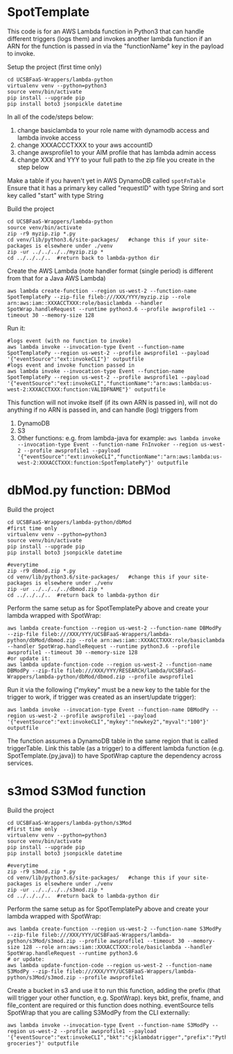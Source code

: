 # SpotTemplate
This code is for an AWS Lambda function in Python3 that can handle different triggers (logs them) and invokes another lambda function if an ARN for the function is passed in via the "functionName" key in the payload to invoke.

Setup the project (first time only)
```
cd UCSBFaaS-Wrappers/lambda-python
virtualenv venv --python=python3
source venv/bin/activate
pip install --upgrade pip
pip install boto3 jsonpickle datetime
```
In all of the code/steps below:
   1) change basiclambda to your role name with dynamodb access and lambda invoke access
   2) change XXXACCCTXXX to your aws accountID
   3) change awsprofile1 to your AIM profile that has lambda admin access
   4) change XXX and YYY to your full path to the zip file you create in the step below

Make a table if you haven't yet in AWS DynamoDB called `spotFnTable`  
Ensure that it has a primary key called "requestID" with type String and sort key called "start" with type String

Build the project 
```
cd UCSBFaaS-Wrappers/lambda-python
source venv/bin/activate
zip -r9 myzip.zip *.py
cd venv/lib/python3.6/site-packages/   #change this if your site-packages is elsewhere under ./venv
zip -ur ../../../../myzip.zip *
cd ../../../..  #return back to lambda-python dir
```

Create the AWS Lambda (note handler format (single period) is different from that for a Java AWS Lambda)
```
aws lambda create-function --region us-west-2 --function-name SpotTemplatePy --zip-file fileb:///XXX/YYY/myzip.zip --role arn:aws:iam::XXXACCTXXX:role/basiclambda --handler SpotWrap.handleRequest --runtime python3.6 --profile awsprofile1 --timeout 30 --memory-size 128
```

Run it:
```
#logs event (with no function to invoke)
aws lambda invoke --invocation-type Event --function-name SpotTemplatePy --region us-west-2 --profile awsprofile1 --payload '{"eventSource":"ext:invokeCLI"}' outputfile
#logs event and invoke function passed in
aws lambda invoke --invocation-type Event --function-name SpotTemplatePy --region us-west-2 --profile awsprofile1 --payload '{"eventSource":"ext:invokeCLI","functionName":"arn:aws:lambda:us-west-2:XXXACCTXXX:function:VALIDFNAME"}' outputfile
```

This function will not invoke itself (if its own ARN is passed in), will not do anything if no ARN is passed in, and can handle (log) triggers from 
   1) DynamoDB
   2) S3
   3) Other functions: e.g. from lambda-java for example: `aws lambda invoke --invocation-type Event --function-name FnInvoker --region us-west-2 --profile awsprofile1 --payload '{"eventSource":"ext:invokeCLI","functionName":"arn:aws:lambda:us-west-2:XXXACCTXXX:function:SpotTemplatePy"}' outputfile`
   
# dbMod.py function: DBMod
Build the project 
```
cd UCSBFaaS-Wrappers/lambda-python/dbMod
#first time only
virtualenv venv --python=python3
source venv/bin/activate
pip install --upgrade pip
pip install boto3 jsonpickle datetime

#everytime
zip -r9 dbmod.zip *.py
cd venv/lib/python3.6/site-packages/   #change this if your site-packages is elsewhere under ./venv
zip -ur ../../../../dbmod.zip *
cd ../../../..  #return back to lambda-python dir
```
Perform the same setup as for SpotTemplatePy above and create your lambda wrapped with SpotWrap:
```
aws lambda create-function --region us-west-2 --function-name DBModPy --zip-file fileb:///XXX/YYY/UCSBFaaS-Wrappers/lambda-python/dbMod/dbmod.zip --role arn:aws:iam::XXXACCTXXX:role/basiclambda --handler SpotWrap.handleRequest --runtime python3.6 --profile awsprofile1 --timeout 30 --memory-size 128  
#or update it:  
aws lambda update-function-code --region us-west-2 --function-name DBModPy --zip-file fileb:///XXX/YYY/RESEARCH/lambda/UCSBFaaS-Wrappers/lambda-python/dbMod/dbmod.zip --profile awsprofile1
```
Run it via the following ("mykey" must be a new key to the table for the trigger to work, if trigger was created as an insert/update trigger):
```
aws lambda invoke --invocation-type Event --function-name DBModPy --region us-west-2 --profile awsprofile1 --payload '{"eventSource":"ext:invokeCLI","mykey":"newkey2","myval":"100"}' outputfile
```
The function assumes a DynamoDB table in the same region that is called triggerTable.  Link this table (as a trigger) to a different lambda function (e.g. SpotTemplate.{py,java}) to have SpotWrap capture the dependency across services.

# s3mod S3Mod function
Build the project 
```
cd UCSBFaaS-Wrappers/lambda-python/s3Mod
#first time only
virtualenv venv --python=python3
source venv/bin/activate
pip install --upgrade pip
pip install boto3 jsonpickle datetime

#everytime
zip -r9 s3mod.zip *.py
cd venv/lib/python3.6/site-packages/   #change this if your site-packages is elsewhere under ./venv
zip -ur ../../../../s3mod.zip *
cd ../../../..  #return back to lambda-python dir
```
Perform the same setup as for SpotTemplatePy above and create your lambda wrapped with SpotWrap:
```
aws lambda create-function --region us-west-2 --function-name S3ModPy --zip-file fileb:///XXX/YYY/UCSBFaaS-Wrappers/lambda-python/s3Mod/s3mod.zip --profile awsprofile1 --timeout 30 --memory-size 128 --role arn:aws:iam::XXXACCTXXX:role/basiclambda --handler SpotWrap.handleRequest --runtime python3.6
# or update:
aws lambda update-function-code --region us-west-2 --function-name S3ModPy --zip-file fileb:///XXX/YYY/UCSBFaaS-Wrappers/lambda-python/s3Mod/s3mod.zip --profile awsprofile1
```

Create a bucket in s3 and use it to run this function, adding the prefix (that will trigger your other function, e.g. SpotWrap).  keys bkt, prefix, fname, and file_content are required or this function does nothing.  eventSource tells SpotWrap that you are calling S3ModPy from the CLI externally:
```
aws lambda invoke --invocation-type Event --function-name S3ModPy --region us-west-2 --profile awsprofile1 --payload '{"eventSource":"ext:invokeCLI","bkt":"cjklambdatrigger","prefix":"PythonLambda","fname":"todo.txt","file_content":"get groceries"}' outputfile
```
